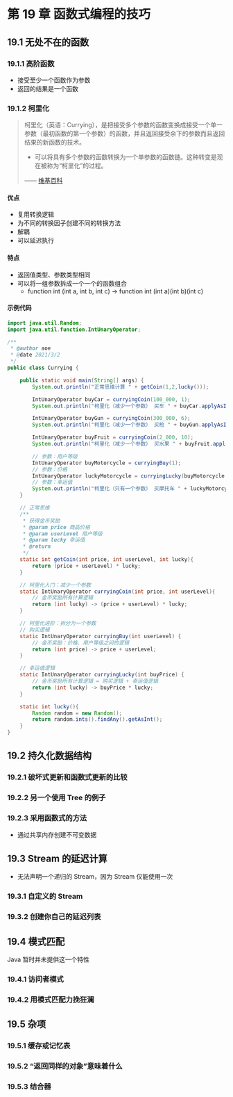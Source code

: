 # 第 19 章 函数式编程的技巧

## 19.1 无处不在的函数

### 19.1.1 高阶函数

- 接受至少一个函数作为参数
- 返回的结果是一个函数

### 19.1.2 柯里化

> 柯里化（英语：Currying），是把接受多个参数的函数变换成接受一个单一参数（最初函数的第一个参数）的函数，并且返回接受余下的参数而且返回结果的新函数的技术。
> 
> - 可以将具有多个参数的函数转换为一个单参数的函数链。这种转变是现在被称为“柯里化”的过程。
> 
> —— [维基百科](https://zh.wikipedia.org/wiki/%E6%9F%AF%E9%87%8C%E5%8C%96)

#### 优点

- 复用转换逻辑
- 为不同的转换因子创建不同的转换方法
- 解耦
- 可以延迟执行

#### 特点

- 返回值类型、参数类型相同
- 可以将一组参数拆成一个一个的函数组合
  - function int (int a, int b, int c) -> function int (int a)(int b)(int c)

#### 示例代码

```java
import java.util.Random;
import java.util.function.IntUnaryOperator;

/**
 * @author aoe
 * @date 2021/3/2
 */
public class Currying {

    public static void main(String[] args) {
        System.out.println("正常思维计算 " + getCoin(1,2,lucky()));

        IntUnaryOperator buyCar = curryingCoin(100_000, 1);
        System.out.println("柯里化（减少一个参数） 买车 " + buyCar.applyAsInt(lucky()));

        IntUnaryOperator buyGun = curryingCoin(300_000, 6);
        System.out.println("柯里化（减少一个参数） 买枪 " + buyGun.applyAsInt(lucky()));

        IntUnaryOperator buyFruit = curryingCoin(2_000, 10);
        System.out.println("柯里化（减少一个参数） 买水果 " + buyFruit.applyAsInt(lucky()));

        // 参数：用户等级
        IntUnaryOperator buyMotorcycle = curryingBuy(1);
        // 参数：价格
        IntUnaryOperator luckyMotorcycle = curryingLucky(buyMotorcycle.applyAsInt(555_000));
        // 参数：幸运值
        System.out.println("柯里化（只有一个参数） 买摩托车 " + luckyMotorcycle.applyAsInt(lucky()));
    }

    // 正常思维
    /**
     * 获得金币奖励
     * @param price 商品价格
     * @param userLevel 用户等级
     * @param lucky 幸运值
     * @return
     */
    static int getCoin(int price, int userLevel, int lucky){
        return (price + userLevel) * lucky;
    }

    // 柯里化入门：减少一个参数
    static IntUnaryOperator curryingCoin(int price, int userLevel){
        // 金币奖励所有计算逻辑
        return (int lucky) -> (price + userLevel) * lucky;
    }

    // 柯里化进阶：拆分为一个参数
    // 购买逻辑
    static IntUnaryOperator curryingBuy(int userLevel) {
        // 金币奖励：价格、用户等级之间的逻辑
        return (int price) -> price + userLevel;
    }

    // 幸运值逻辑
    static IntUnaryOperator curryingLucky(int buyPrice) {
        // 金币奖励所有计算逻辑 = 购买逻辑 + 幸运值逻辑
        return (int lucky) -> buyPrice * lucky;
    }

    static int lucky(){
        Random random = new Random();
        return random.ints().findAny().getAsInt();
    }
}
```

 ## 19.2 持久化数据结构

 ### 19.2.1 破坏式更新和函数式更新的比较

 ### 19.2.2 另一个使用 Tree 的例子

 ### 19.2.3 采用函数式的方法
- 通过共享内存创建不可变数据

## 19.3 Stream 的延迟计算

- 无法声明一个递归的 Stream，因为 Stream 仅能使用一次

### 19.3.1 自定义的 Stream

### 19.3.2 创建你自己的延迟列表

## 19.4 模式匹配

Java 暂时并未提供这一个特性

### 19.4.1 访问者模式

### 19.4.2 用模式匹配力挽狂澜

## 19.5 杂项

### 19.5.1 缓存或记忆表

### 19.5.2 “返回同样的对象”意味着什么

### 19.5.3 结合器
